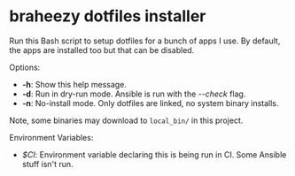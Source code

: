 # braheezy dotfiles installer
Run this Bash script to setup dotfiles for a bunch of apps I use. By default, the apps are installed too but that can be disabled.

Options:
- **-h**: Show this help message.
- **-d**: Run in dry-run mode. Ansible is run with the *--check* flag.
- **-n**: No-install mode. Only dotfiles are linked, no system binary installs.

Note, some binaries may download to `local_bin/` in this project.

Environment Variables:
- *$CI*: Environment variable declaring this is being run in CI. Some Ansible stuff isn't run.
